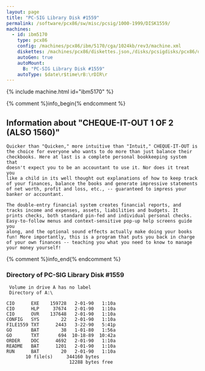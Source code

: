 ```yaml
---
layout: page
title: "PC-SIG Library Disk #1559"
permalink: /software/pcx86/sw/misc/pcsig/1000-1999/DISK1559/
machines:
  - id: ibm5170
    type: pcx86
    config: /machines/pcx86/ibm/5170/cga/1024kb/rev3/machine.xml
    diskettes: /machines/pcx86/diskettes.json,/disks/pcsigdisks/pcx86/diskettes.json
    autoGen: true
    autoMount:
      B: "PC-SIG Library Disk #1559"
    autoType: $date\r$time\rB:\rDIR\r
---
```


{% include machine.html id="ibm5170" %}

{% comment %}info_begin{% endcomment %}

## Information about "CHEQUE-IT-OUT 1 OF 2 (ALSO 1560)"

    Quicker than "Quicken," more intuitive than "Intuit," CHEQUE-IT-OUT is
    the choice for everyone who wants to do more than just balance their
    checkbooks. Here at last is a complete personal bookkeeping system that
    doesn't expect you to be an accountant to use it. Nor does it treat you
    like a child in its well thought out explanations of how to keep track
    of your finances, balance the books and generate impressive statements
    of net worth, profit and loss, etc., -- guaranteed to impress your
    banker or accountant.
    
    The double-entry financial system creates financial reports, and
    tracks income and expenses, assets, liabilities and budgets. It
    prints checks, both standard pin-fed and individual personal checks.
    Easy-to-follow menus and context-sensitive pop-up help screens guide you
    along, and the optional sound effects actually make doing your books
    fun! More importantly, this is a program that puts you back in charge
    of your own finances -- teaching you what you need to know to manage
    your money yourself!
{% comment %}info_end{% endcomment %}


### Directory of PC-SIG Library Disk #1559

     Volume in drive A has no label
     Directory of A:\

    CIO      EXE    159728   2-01-90   1:10a
    CIO      HLP     37674   2-01-90   1:10a
    CIO      OVR    137648   2-01-90   1:10a
    CONFIG   SYS        22   2-01-90   1:10a
    FILE1559 TXT      2443   3-22-90   5:41p
    GO       BAT        38   1-01-80   1:56a
    GO       TXT       694  10-18-89  10:42a
    ORDER    DOC      4692   2-01-90   1:10a
    README   BAT      1201   2-01-90   1:10a
    RUN      BAT        20   2-01-90   1:10a
           10 file(s)     344160 bytes
                           12288 bytes free
